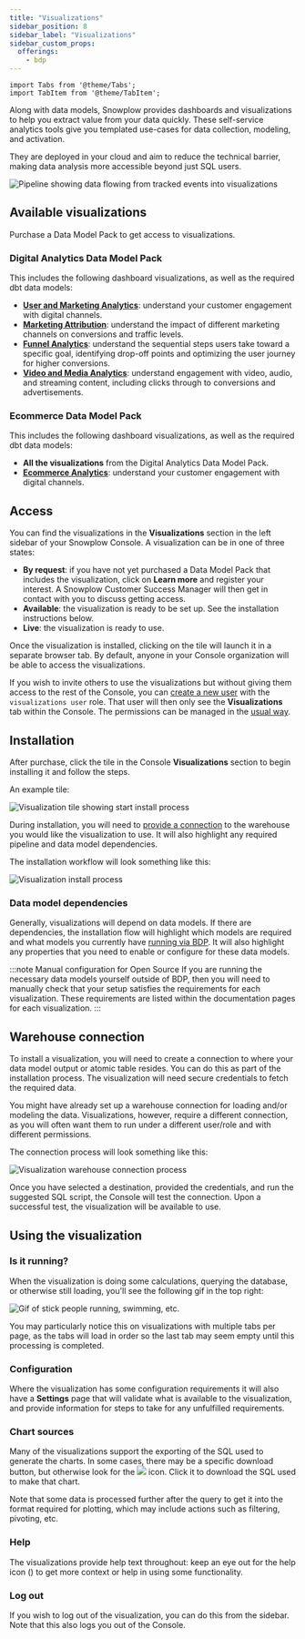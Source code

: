 ```yaml
---
title: "Visualizations"
sidebar_position: 8
sidebar_label: "Visualizations"
sidebar_custom_props:
  offerings:
    - bdp
---
```


```mdx-code-block
import Tabs from '@theme/Tabs';
import TabItem from '@theme/TabItem';
```

Along with data models, Snowplow provides dashboards and visualizations to help you extract value from your data quickly. These self-service analytics tools give you templated use-cases for data collection, modeling, and activation.

They are deployed in your cloud and aim to reduce the technical barrier, making data analysis more accessible beyond just SQL users.

![Pipeline showing data flowing from tracked events into visualizations](./images/data-apps-pipeline.png)

## Available visualizations

Purchase a Data Model Pack to get access to visualizations.

### Digital Analytics Data Model Pack

This includes the following dashboard visualizations, as well as the required dbt data models:

* **[User and Marketing Analytics](/docs/modeling-your-data/visualization/marketing-dashboards/index.md)**: understand your customer engagement with digital channels.
* **[Marketing Attribution](/docs/modeling-your-data/visualization/attribution-modeling/index.md)**: understand the impact of different marketing channels on conversions and traffic levels.
* **[Funnel Analytics](/docs/modeling-your-data/visualization/funnel-builder/index.md)**: understand the sequential steps users take toward a specific goal, identifying drop-off points and optimizing the user journey for higher conversions.
* **[Video and Media Analytics](/docs/modeling-your-data/visualization/video-media/index.md)**: understand engagement with video, audio, and streaming content, including clicks through to conversions and advertisements.

### Ecommerce Data Model Pack

This includes the following dashboard visualizations, as well as the required dbt data models:

* **All the visualizations** from the Digital Analytics Data Model Pack.
* **[Ecommerce Analytics](/docs/modeling-your-data/visualization/ecommerce-analytics/index.md)**: understand your customer engagement with digital channels.

## Access

You can find the visualizations in the **Visualizations** section in the left sidebar of your Snowplow Console. A visualization can be in one of three states:
* **By request**: if you have not yet purchased a Data Model Pack that includes the visualization, click on **Learn more** and register your interest. A Snowplow Customer Success Manager will then get in contact with you to discuss getting access.
* **Available**: the visualization is ready to be set up. See the installation instructions below.
* **Live**: the visualization is ready to use.

Once the visualization is installed, clicking on the tile will launch it in a separate browser tab. By default, anyone in your Console organization will be able to access the visualizations.

If you wish to invite others to use the visualizations but without giving them access to the rest of the Console, you can [create a new user](/docs/account-management/managing-users/adding-removing/index.md) with the `visualizations user` role. That user will then only see the **Visualizations** tab within the Console. The permissions can be managed in the [usual way](/docs/account-management/managing-users/managing-permissions/index.md).

## Installation

After purchase, click the tile in the Console **Visualizations** section to begin installing it and follow the steps.

An example tile:

![Visualization tile showing start install process](images/install-app-tile.png)

During installation, you will need to [provide a connection](#warehouse-connections) to the warehouse you would like the visualization to use. It will also highlight any required pipeline and data model dependencies.

The installation workflow will look something like this:

![Visualization install process](images/sample-app-install.png)

### Data model dependencies

Generally, visualizations will depend on data models. If there are dependencies, the installation flow will highlight which models are required and what models you currently have [running via BDP](/docs/modeling-your-data/running-data-models-via-snowplow-bdp/index.md). It will also highlight any properties that you need to enable or configure for these data models.

:::note Manual configuration for Open Source
If you are running the necessary data models yourself outside of BDP, then you will need to manually check that your setup satisfies the requirements for each visualization. These requirements are listed within the documentation pages for each visualization.
:::

## Warehouse connection

To install a visualization, you will need to create a connection to where your data model output or atomic table resides. You can do this as part of the installation process. The visualization will need secure credentials to fetch the required data.

You might have already set up a warehouse connection for loading and/or modeling the data. Visualizations, however, require a different connection, as you will often want them to run under a different user/role and with different permissions.

The connection process will look something like this:

![Visualization warehouse connection process](images/add-connection.png)

Once you have selected a destination, provided the credentials, and run the suggested SQL script, the Console will test the connection. Upon a successful test, the visualization will be available to use.

## Using the visualization
### Is it running?
When the visualization is doing some calculations, querying the database, or otherwise still loading, you'll see the following gif in the top right:

<div style={{"background-color": '#F2F4F7'}}>
<img src={require("./images/icon_running.gif").default} alt="Gif of stick people running, swimming, etc." style={{"width":"50px"}}/>
</div>

You may particularly notice this on visualizations with multiple tabs per page, as the tabs will load in order so the last tab may seem empty until this processing is completed.

### Configuration
Where the visualization has some configuration requirements it will also have a **Settings** page that will validate what is available to the visualization, and provide information for steps to take for any unfulfilled requirements.

### Chart sources
Many of the visualizations support the exporting of the SQL used to generate the charts. In some cases, there may be a specific download button, but otherwise look for the ![](./images/download_sql.svg) icon. Click it to download the SQL used to make that chart.

Note that some data is processed further after the query to get it into the format required for plotting, which may include actions such as filtering, pivoting, etc.

### Help
The visualizations provide help text throughout: keep an eye out for the help icon (<Icon icon="fa-regular fa-circle-question"/>) to get more context or help in using some functionality.

### Log out
If you wish to log out of the visualization, you can do this from the sidebar. Note that this also logs you out of the Console.
